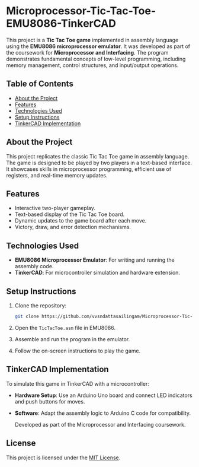 # Microprocessor-Tic-Tac-Toe-EMU8086-TinkerCAD

This project is a **Tic Tac Toe game** implemented in assembly language using the **EMU8086 microprocessor emulator**. It was developed as part of the coursework for **Microprocessor and Interfacing**. The program demonstrates fundamental concepts of low-level programming, including memory management, control structures, and input/output operations.

## Table of Contents

- [About the Project](#about-the-project)
- [Features](#features)
- [Technologies Used](#technologies-used)
- [Setup Instructions](#setup-instructions)
- [TinkerCAD Implementation](#tinkercad-implementation)

## About the Project

This project replicates the classic Tic Tac Toe game in assembly language. The game is designed to be played by two players in a text-based interface. It showcases skills in microprocessor programming, efficient use of registers, and real-time memory updates.

## Features

- Interactive two-player gameplay.
- Text-based display of the Tic Tac Toe board.
- Dynamic updates to the game board after each move.
- Victory, draw, and error detection mechanisms.

## Technologies Used

- **EMU8086 Microprocessor Emulator**: For writing and running the assembly code.
- **TinkerCAD**: For microcontroller simulation and hardware extension.

## Setup Instructions

1. Clone the repository:

   ```bash
   git clone https://github.com/vvsndattasailingam/Microprocessor-Tic-Tac-Toe-EMU8086-TinkerCAD.git
   ```

2. Open the `TicTacToe.asm` file in EMU8086.

3. Assemble and run the program in the emulator.

4. Follow the on-screen instructions to play the game.

## TinkerCAD Implementation

To simulate this game in TinkerCAD with a microcontroller:

- **Hardware Setup**: Use an Arduino Uno board and connect LED indicators and push buttons for moves.
- **Software**: Adapt the assembly logic to Arduino C code for compatibility.

  Developed as part of the Microprocessor and Interfacing coursework.

## License

This project is licensed under the [MIT License](LICENSE).
